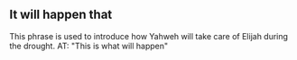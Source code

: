 ## It will happen that ##

This phrase is used to introduce how Yahweh will take care of Elijah during the drought. AT: "This is what will happen"
